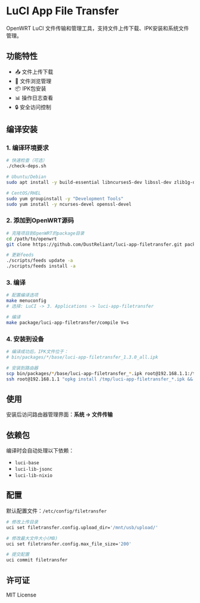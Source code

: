 # LuCI App File Transfer

OpenWRT LuCI 文件传输和管理工具，支持文件上传下载、IPK安装和系统文件管理。

## 功能特性

- 📤 文件上传下载
- 📁 文件浏览管理  
- 📦 IPK包安装
- 📊 操作日志查看
- 🔒 安全访问控制

## 编译安装

### 1. 编译环境要求

```bash
# 快速检查（可选）
./check-deps.sh
```

```bash
# Ubuntu/Debian
sudo apt install -y build-essential libncurses5-dev libssl-dev zlib1g-dev

# CentOS/RHEL
sudo yum groupinstall -y "Development Tools"
sudo yum install -y ncurses-devel openssl-devel
```

### 2. 添加到OpenWRT源码

```bash
# 克隆项目到OpenWRT的package目录
cd /path/to/openwrt
git clone https://github.com/DustReliant/luci-app-filetransfer.git package/luci-app-filetransfer

# 更新feeds
./scripts/feeds update -a
./scripts/feeds install -a
```

### 3. 编译

```bash
# 配置编译选项
make menuconfig
# 选择: LuCI -> 3. Applications -> luci-app-filetransfer

# 编译
make package/luci-app-filetransfer/compile V=s
```

### 4. 安装到设备

```bash
# 编译成功后，IPK文件位于：
# bin/packages/*/base/luci-app-filetransfer_1.3.0_all.ipk

# 安装到路由器
scp bin/packages/*/base/luci-app-filetransfer_*.ipk root@192.168.1.1:/tmp/
ssh root@192.168.1.1 "opkg install /tmp/luci-app-filetransfer_*.ipk && /etc/init.d/uhttpd restart"
```

## 使用

安装后访问路由器管理界面：**系统 → 文件传输**

## 依赖包

编译时会自动处理以下依赖：
- `luci-base`
- `luci-lib-jsonc` 
- `luci-lib-nixio`

## 配置

默认配置文件：`/etc/config/filetransfer`

```bash
# 修改上传目录
uci set filetransfer.config.upload_dir='/mnt/usb/upload/'

# 修改最大文件大小(MB)
uci set filetransfer.config.max_file_size='200'

# 提交配置
uci commit filetransfer
```

## 许可证

MIT License
